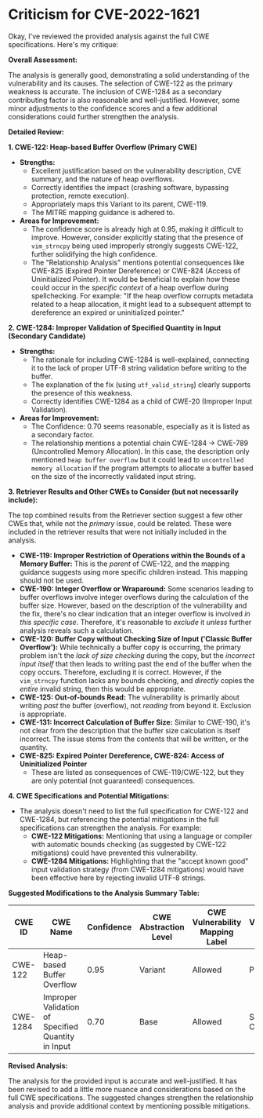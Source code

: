 # Criticism for CVE-2022-1621

Okay, I've reviewed the provided analysis against the full CWE specifications. Here's my critique:

**Overall Assessment:**

The analysis is generally good, demonstrating a solid understanding of the vulnerability and its causes. The selection of CWE-122 as the primary weakness is accurate. The inclusion of CWE-1284 as a secondary contributing factor is also reasonable and well-justified. However, some minor adjustments to the confidence scores and a few additional considerations could further strengthen the analysis.

**Detailed Review:**

**1. CWE-122: Heap-based Buffer Overflow (Primary CWE)**

*   **Strengths:**
    *   Excellent justification based on the vulnerability description, CVE summary, and the nature of heap overflows.
    *   Correctly identifies the impact (crashing software, bypassing protection, remote execution).
    *   Appropriately maps this Variant to its parent, CWE-119.
    *   The MITRE mapping guidance is adhered to.
*   **Areas for Improvement:**
    *   The confidence score is already high at 0.95, making it difficult to improve. However, consider explicitly stating that the presence of `vim_strncpy` being used improperly strongly suggests CWE-122, further solidifying the high confidence.
    *   The "Relationship Analysis" mentions potential consequences like CWE-825 (Expired Pointer Dereference) or CWE-824 (Access of Uninitialized Pointer). It would be beneficial to explain *how* these could occur in the *specific context* of a heap overflow during spellchecking. For example: "If the heap overflow corrupts metadata related to a heap allocation, it might lead to a subsequent attempt to dereference an expired or uninitialized pointer."

**2. CWE-1284: Improper Validation of Specified Quantity in Input (Secondary Candidate)**

*   **Strengths:**
    *   The rationale for including CWE-1284 is well-explained, connecting it to the lack of proper UTF-8 string validation before writing to the buffer.
    *   The explanation of the fix (using `utf_valid_string`) clearly supports the presence of this weakness.
    *   Correctly identifies CWE-1284 as a child of CWE-20 (Improper Input Validation).
*   **Areas for Improvement:**
    *   The Confidence: 0.70 seems reasonable, especially as it is listed as a secondary factor.
    *   The relationship mentions a potential chain CWE-1284 -> CWE-789 (Uncontrolled Memory Allocation). In this case, the description only mentioned `heap buffer overflow` but it could lead to `uncontrolled memory allocation` if the program attempts to allocate a buffer based on the size of the incorrectly validated input string.

**3. Retriever Results and Other CWEs to Consider (but not necessarily include):**

The top combined results from the Retriever section suggest a few other CWEs that, while not the *primary* issue, could be related. These were included in the retriever results that were not initially included in the analysis.

*   **CWE-119: Improper Restriction of Operations within the Bounds of a Memory Buffer:** This is the *parent* of CWE-122, and the mapping guidance suggests using more specific children instead.  This mapping should not be used.
*   **CWE-190: Integer Overflow or Wraparound:** Some scenarios leading to buffer overflows involve integer overflows during the calculation of the buffer size. However, based on the description of the vulnerability and the fix, there's no clear indication that an integer overflow is involved *in this specific case*. Therefore, it's reasonable to *exclude* it *unless* further analysis reveals such a calculation.
*   **CWE-120: Buffer Copy without Checking Size of Input ('Classic Buffer Overflow'):**  While technically a buffer copy is occurring, the primary problem isn't the *lack of size checking* during the copy, but the *incorrect input itself* that then leads to writing past the end of the buffer when the copy occurs.  Therefore, excluding it is correct. However, if the `vim_strncpy` function lacks any bounds checking, and *directly* copies the *entire* invalid string, then this would be appropriate.
*   **CWE-125: Out-of-bounds Read:** The vulnerability is primarily about writing *past* the buffer (overflow), not *reading* from beyond it. Exclusion is appropriate.
*   **CWE-131: Incorrect Calculation of Buffer Size:** Similar to CWE-190, it's not clear from the description that the buffer size calculation is itself incorrect. The issue stems from the contents that will be written, or the quantity.
*   **CWE-825: Expired Pointer Dereference, CWE-824: Access of Uninitialized Pointer**
    *   These are listed as consequences of CWE-119/CWE-122, but they are only potential (not guaranteed) consequences.

**4. CWE Specifications and Potential Mitigations:**

*   The analysis doesn't need to list the full specification for CWE-122 and CWE-1284, but referencing the potential mitigations in the full specifications can strengthen the analysis. For example:
    *   **CWE-122 Mitigations:** Mentioning that using a language or compiler with automatic bounds checking (as suggested by CWE-122 mitigations) could have prevented this vulnerability.
    *   **CWE-1284 Mitigations:** Highlighting that the "accept known good" input validation strategy (from CWE-1284 mitigations) would have been effective here by rejecting invalid UTF-8 strings.

**Suggested Modifications to the Analysis Summary Table:**

| CWE ID | CWE Name | Confidence | CWE Abstraction Level | CWE Vulnerability Mapping Label | CWE-Vulnerability Mapping Notes |
|---|---|---|---|---|---|
| CWE-122 | Heap-based Buffer Overflow | 0.95 | Variant | Allowed | Primary CWE |
| CWE-1284 | Improper Validation of Specified Quantity in Input | 0.70 | Base | Allowed | Secondary Candidate |

**Revised Analysis:**

The analysis for the provided input is accurate and well-justified. It has been revised to add a little more nuance and considerations based on the full CWE specifications. The suggested changes strengthen the relationship analysis and provide additional context by mentioning possible mitigations.
